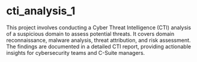 # cti_analysis_1
This project involves conducting a Cyber Threat Intelligence (CTI) analysis of a suspicious domain to assess potential threats. It covers domain reconnaissance, malware analysis, threat attribution, and risk assessment. The findings are documented in a detailed CTI report, providing actionable insights for cybersecurity teams and C-Suite managers.
